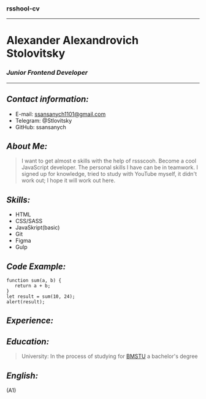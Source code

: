 ### rsshool-cv
----
# **Alexander Alexandrovich Stolovitsky**


### _Junior Frontend Developer_
-----
## _Contact information:_
* E-mail: ssansanych1101@gmail.com
* Telegram: @Stlovitsky
* GitHub: ssansanych

## _About Me:_
> I want to get almost e skills with the help of rssscooh. Become a cool JavaScript developer. The personal skills I have can be in teamwork. I signed up for knowledge, tried to study with YouTube myself, it didn't work out; I hope it will work out here.

## _Skills:_
* HTML
* CSS/SASS
* JavaSkript(basic)
* Git
* Figma
* Gulp

## _Code Example:_
```
function sum(a, b) {
   return a + b;
}
let result = sum(10, 24);
alert(result);
```

## _Experience:_

## _Education:_
> University: In the process of studying for [BMSTU](https://bmstu.ru) a bachelor's degree

## _English:_
(A1)